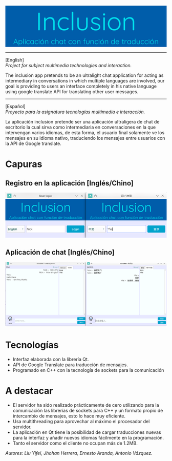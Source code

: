 ![imagen_proyecto](media/images/LogoProyecto.png)

***
[English]\
_Project for subject multimedia technologies and interaction._

The inclusion app pretends to be an ultralight chat application for acting as intermediary in conversations in which multiple languages are involved, our goal is providing to users an interface completely in his native language using google translate API for translating other user messages.

***
[Español]\
_Proyecto para la asignatura tecnologías multimedia e interacción._

La aplicación inclusion pretende ser una aplicación ultraligera de chat de escritorio la cual sirva como intermediaria en conversaciones en la que intervengan varios idiomas, de esta forma, el usuario final solamente ve los mensajes en su idioma nativo, traduciendo los mensajes entre usuarios con la API de Google translate.

# Capuras

## Registro en la aplicación [Inglés/Chino]
<p align="center">
  <img src="media/Captura_intro.png">
</p>


## Aplicación de chat [Inglés/Chino]
<p align="center">
  <img src="media/Captura_app.png">
</p>

# Tecnologías
* Interfaz elaborada con la librería Qt.
* API de Google Translate para traducción de mensajes.
* Programado en C++ con la tecnología de sockets para la comunicación

# A destacar
* El servidor ha sido realizado prácticamente de cero utilizando para la comunicación las librerías de sockets para C++ y un formato propio de intercambio de mensajes, esto lo hace muy eficiente.
* Usa multithreading para aprovechar al máximo el procesador del servidor.
* La aplicación en Qt tiene la posibilidad de cargar traducciones nuevas para la interfaz y añadir nuevos idiomas fácilmente en la programación.
* Tanto el servidor como el cliente no ocupan más de 1.2MB.

_Autores: Liu Yifei, Jhohan Herrera, Ernesto Aranda, Antonio Vázquez._
